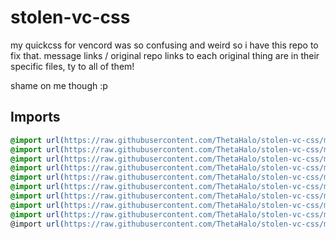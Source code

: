 # stolen-vc-css

my quickcss for vencord was so confusing and weird so i have this repo to fix that.
message links / original repo links to each original thing are in their specific files, ty to all of them!

shame on me though :p 

## Imports
```css
@import url(https://raw.githubusercontent.com/ThetaHalo/stolen-vc-css/main/albumoncontrols.css);
@import url(https://raw.githubusercontent.com/ThetaHalo/stolen-vc-css/main/betterspotify.css);
@import url(https://raw.githubusercontent.com/ThetaHalo/stolen-vc-css/main/cherry-titlebar.css);
@import url(https://raw.githubusercontent.com/ThetaHalo/stolen-vc-css/main/dashless.css);
@import url(https://raw.githubusercontent.com/ThetaHalo/stolen-vc-css/main/hover-animation.css);
@import url(https://raw.githubusercontent.com/ThetaHalo/stolen-vc-css/main/lineuptxtbox.css);
@import url(https://raw.githubusercontent.com/ThetaHalo/stolen-vc-css/main/roundeduserpanel.css);
@import url(https://raw.githubusercontent.com/ThetaHalo/stolen-vc-css/main/compressgithubwebhook.css);
@import url(https://raw.githubusercontent.com/ThetaHalo/stolen-vc-css/main/boticons.css):
@import url(https://raw.githubusercontent.com/ThetaHalo/stolen-vc-css/main/betterconnectedaccounts.css):
```
